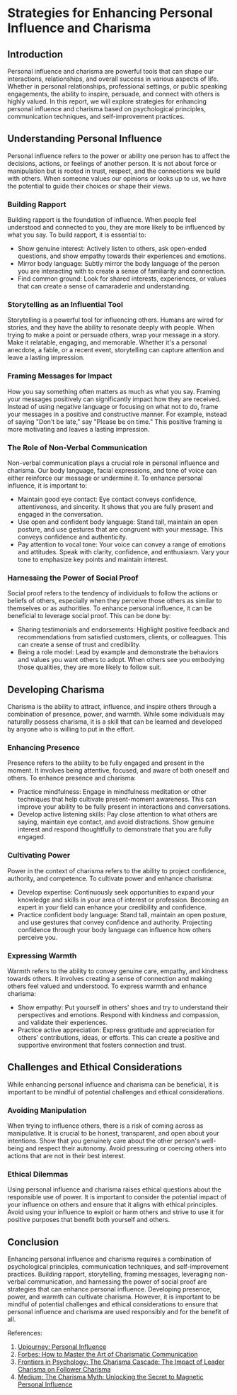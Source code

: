# Strategies for Enhancing Personal Influence and Charisma

## Introduction

Personal influence and charisma are powerful tools that can shape our interactions, relationships, and overall success in various aspects of life. Whether in personal relationships, professional settings, or public speaking engagements, the ability to inspire, persuade, and connect with others is highly valued. In this report, we will explore strategies for enhancing personal influence and charisma based on psychological principles, communication techniques, and self-improvement practices.

## Understanding Personal Influence

Personal influence refers to the power or ability one person has to affect the decisions, actions, or feelings of another person. It is not about force or manipulation but is rooted in trust, respect, and the connections we build with others. When someone values our opinions or looks up to us, we have the potential to guide their choices or shape their views.

### Building Rapport

Building rapport is the foundation of influence. When people feel understood and connected to you, they are more likely to be influenced by what you say. To build rapport, it is essential to:

- Show genuine interest: Actively listen to others, ask open-ended questions, and show empathy towards their experiences and emotions.
- Mirror body language: Subtly mirror the body language of the person you are interacting with to create a sense of familiarity and connection.
- Find common ground: Look for shared interests, experiences, or values that can create a sense of camaraderie and understanding.

### Storytelling as an Influential Tool

Storytelling is a powerful tool for influencing others. Humans are wired for stories, and they have the ability to resonate deeply with people. When trying to make a point or persuade others, wrap your message in a story. Make it relatable, engaging, and memorable. Whether it's a personal anecdote, a fable, or a recent event, storytelling can capture attention and leave a lasting impression.

### Framing Messages for Impact

How you say something often matters as much as what you say. Framing your messages positively can significantly impact how they are received. Instead of using negative language or focusing on what not to do, frame your messages in a positive and constructive manner. For example, instead of saying "Don't be late," say "Please be on time." This positive framing is more motivating and leaves a lasting impression.

### The Role of Non-Verbal Communication

Non-verbal communication plays a crucial role in personal influence and charisma. Our body language, facial expressions, and tone of voice can either reinforce our message or undermine it. To enhance personal influence, it is important to:

- Maintain good eye contact: Eye contact conveys confidence, attentiveness, and sincerity. It shows that you are fully present and engaged in the conversation.
- Use open and confident body language: Stand tall, maintain an open posture, and use gestures that are congruent with your message. This conveys confidence and authenticity.
- Pay attention to vocal tone: Your voice can convey a range of emotions and attitudes. Speak with clarity, confidence, and enthusiasm. Vary your tone to emphasize key points and maintain interest.

### Harnessing the Power of Social Proof

Social proof refers to the tendency of individuals to follow the actions or beliefs of others, especially when they perceive those others as similar to themselves or as authorities. To enhance personal influence, it can be beneficial to leverage social proof. This can be done by:

- Sharing testimonials and endorsements: Highlight positive feedback and recommendations from satisfied customers, clients, or colleagues. This can create a sense of trust and credibility.
- Being a role model: Lead by example and demonstrate the behaviors and values you want others to adopt. When others see you embodying those qualities, they are more likely to follow suit.

## Developing Charisma

Charisma is the ability to attract, influence, and inspire others through a combination of presence, power, and warmth. While some individuals may naturally possess charisma, it is a skill that can be learned and developed by anyone who is willing to put in the effort.

### Enhancing Presence

Presence refers to the ability to be fully engaged and present in the moment. It involves being attentive, focused, and aware of both oneself and others. To enhance presence and charisma:

- Practice mindfulness: Engage in mindfulness meditation or other techniques that help cultivate present-moment awareness. This can improve your ability to be fully present in interactions and conversations.
- Develop active listening skills: Pay close attention to what others are saying, maintain eye contact, and avoid distractions. Show genuine interest and respond thoughtfully to demonstrate that you are fully engaged.

### Cultivating Power

Power in the context of charisma refers to the ability to project confidence, authority, and competence. To cultivate power and enhance charisma:

- Develop expertise: Continuously seek opportunities to expand your knowledge and skills in your area of interest or profession. Becoming an expert in your field can enhance your credibility and confidence.
- Practice confident body language: Stand tall, maintain an open posture, and use gestures that convey confidence and authority. Projecting confidence through your body language can influence how others perceive you.

### Expressing Warmth

Warmth refers to the ability to convey genuine care, empathy, and kindness towards others. It involves creating a sense of connection and making others feel valued and understood. To express warmth and enhance charisma:

- Show empathy: Put yourself in others' shoes and try to understand their perspectives and emotions. Respond with kindness and compassion, and validate their experiences.
- Practice active appreciation: Express gratitude and appreciation for others' contributions, ideas, or efforts. This can create a positive and supportive environment that fosters connection and trust.

## Challenges and Ethical Considerations

While enhancing personal influence and charisma can be beneficial, it is important to be mindful of potential challenges and ethical considerations.

### Avoiding Manipulation

When trying to influence others, there is a risk of coming across as manipulative. It is crucial to be honest, transparent, and open about your intentions. Show that you genuinely care about the other person's well-being and respect their autonomy. Avoid pressuring or coercing others into actions that are not in their best interest.

### Ethical Dilemmas

Using personal influence and charisma raises ethical questions about the responsible use of power. It is important to consider the potential impact of your influence on others and ensure that it aligns with ethical principles. Avoid using your influence to exploit or harm others and strive to use it for positive purposes that benefit both yourself and others.

## Conclusion

Enhancing personal influence and charisma requires a combination of psychological principles, communication techniques, and self-improvement practices. Building rapport, storytelling, framing messages, leveraging non-verbal communication, and harnessing the power of social proof are strategies that can enhance personal influence. Developing presence, power, and warmth can cultivate charisma. However, it is important to be mindful of potential challenges and ethical considerations to ensure that personal influence and charisma are used responsibly and for the benefit of all.

References:

1. [Upjourney: Personal Influence](https://upjourney.com/personal-influence)
2. [Forbes: How to Master the Art of Charismatic Communication](https://www.forbes.com/sites/melodywilding/2022/02/28/how-to-master-the-art-of-charismatic-communication-according-to-a-human-behavior-expert/)
3. [Frontiers in Psychology: The Charisma Cascade: The Impact of Leader Charisma on Follower Charisma](https://www.frontiersin.org/journals/psychology/articles/10.3389/fpsyg.2023.1239974/full)
4. [Medium: The Charisma Myth: Unlocking the Secret to Magnetic Personal Influence](https://medium.com/@bookey.en/the-charisma-myth-unlocking-the-secret-to-magnetic-personal-influence-63f00c43baa9)